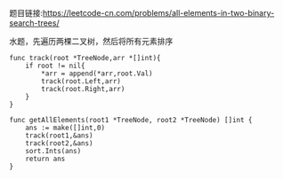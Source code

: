 题目链接:<https://leetcode-cn.com/problems/all-elements-in-two-binary-search-trees/>  

水题，先遍历两棵二叉树，然后将所有元素排序
```
func track(root *TreeNode,arr *[]int){
	if root != nil{
		*arr = append(*arr,root.Val)
		track(root.Left,arr)
		track(root.Right,arr)
	}
}

func getAllElements(root1 *TreeNode, root2 *TreeNode) []int {
	ans := make([]int,0)
	track(root1,&ans)
	track(root2,&ans)
	sort.Ints(ans)
	return ans
}
```